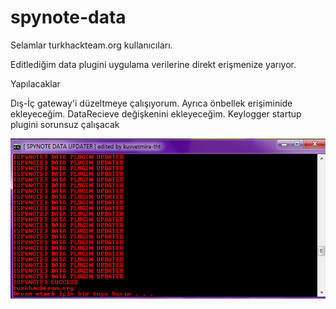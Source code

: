 # spynote-data
Selamlar turkhackteam.org kullanıcıları.

Editlediğim data plugini uygulama verilerine direkt erişmenize yarıyor.

Yapılacaklar

Dış-İç gateway'i düzeltmeye çalışıyorum. Ayrıca önbellek erişiminide ekleyeceğim.
DataRecieve değişkenini ekleyeceğim.
Keylogger startup plugini sorunsuz çalışacak



![.](indir.png)


